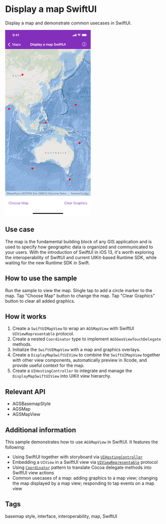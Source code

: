 # Display a map SwiftUI

Display a map and demonstrate common usecases in SwiftUI.

![Image of Display map SwiftUI](display-map-swiftui.png)

## Use case

The map is the fundamental building block of any GIS application and is used to specify how geographic data is organized and communicated to your users. With the introduction of SwiftUI in iOS 13, it's worth exploring the interoperability of SwiftUI and current UIKit-based Runtime SDK, while waiting for the new Runtime SDK in Swift.

## How to use the sample

Run the sample to view the map. Single tap to add a circle marker to the map. Tap "Choose Map" button to change the map. Tap "Clear Graphics" button to clear all added graphics.

## How it works

1. Create a `SwiftUIMapView` to wrap an `AGSMapView` with SwiftUI `UIViewRepresentable` protocol.
2. Create a nested `Coordinator` type to implement `AGSGeoViewTouchDelegate` methods.
3. Initialize the `SwiftUIMapView` with a map and graphics overlays.
4. Create a `DisplayMapSwiftUIView` to combine the `SwiftUIMapView` together with other view components, automatically preview in Xcode, and provide useful context for the map.
5. Create a `UIHostingController` to integrate and manage the `DisplayMapSwiftUIView` into UIKit view hierarchy.

## Relevant API

* AGSBasemapStyle
* AGSMap
* AGSMapView

## Additional information

This sample demonstrates how to use `AGSMapView` in SwiftUI. It features the following:

* Using SwiftUI together with storyboard via [`UIHostingController`](https://developer.apple.com/documentation/swiftui/uihostingcontroller)
* Embedding a `UIView` in a SwiftUI view via [`UIViewRepresentable`](https://developer.apple.com/documentation/swiftui/uiviewrepresentable) protocol
* Using [`Coordinator`](https://developer.apple.com/documentation/swiftui/uiviewrepresentable/coordinator) pattern to translate Cocoa delegate methods into SwiftUI view actions
* Common usecases of a map: adding graphics to a map view; changing the map displayed by a map view; responding to tap events on a map view

## Tags

basemap style, interface, interoperability, map, SwiftUI

